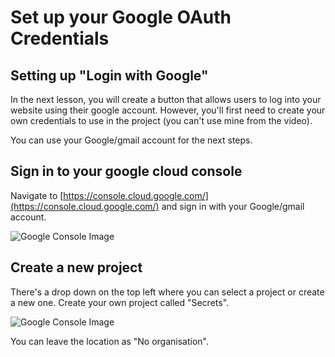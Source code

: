# Set up your Google OAuth Credentials

## Setting up "Login with Google"

In the next lesson, you will create a button that allows users to log into your website using their google account. However, you'll first need to create your own credentials to use in the project (you can't use mine from the video).

You can use your Google/gmail account for the next steps.

## Sign in to your google cloud console

Navigate to [https://console.cloud.google.com/](https://console.cloud.google.com/) and sign in with your Google/gmail account.

![Google Console Image](https://img-c.udemycdn.com/redactor/raw/article_lecture/2024-01-14_12-47-49-6b508927f9aa87ff3fcd168678572dfa.png)

## Create a new project

There's a drop down on the top left where you can select a project or create a new one. Create your own project called "Secrets".

![Google Console Image](https://img-c.udemycdn.com/redactor/raw/article_lecture/2024-01-14_12-47-49-efc614e3351267bc481a64dcc0f8bca7.png)

You can leave the location as "No organisation".
